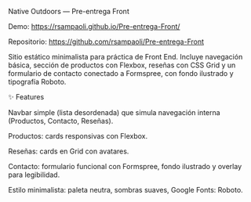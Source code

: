 Native Outdoors — Pre-entrega Front

Demo: https://rsampaoli.github.io/Pre-entrega-Front/

Repositorio: https://github.com/rsampaoli/Pre-entrega-Front

Sitio estático minimalista para práctica de Front End. Incluye navegación básica, sección de productos con Flexbox, reseñas con CSS Grid y un formulario de contacto conectado a Formspree, con fondo ilustrado y tipografía Roboto.

✨ Features

Navbar simple (lista desordenada) que simula navegación interna (Productos, Contacto, Reseñas).

Productos: cards responsivas con Flexbox.

Reseñas: cards en Grid con avatares.

Contacto: formulario funcional con Formspree, fondo ilustrado y overlay para legibilidad.

Estilo minimalista: paleta neutra, sombras suaves, Google Fonts: Roboto.